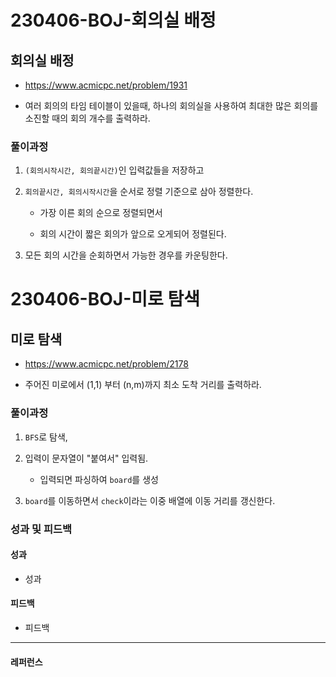 # 230406-BOJ-회의실 배정

## 회의실 배정

- https://www.acmicpc.net/problem/1931

- 여러 회의의 타임 테이블이 있을때, 하나의 회의실을 사용하여 최대한 많은 회의를 소진할 때의 회의 개수를 출력하라.

### 풀이과정

1. `(회의시작시간, 회의끝시간)`인 입력값들을 저장하고

2. `회의끝시간, 회의시작시간`을 순서로 정렬 기준으로 삼아 정렬한다.
   
   - 가장 이른 회의 순으로 정렬되면서
   
   - 회의 시간이 짧은 회의가 앞으로 오게되어 정렬된다.

3. 모든 회의 시간을 순회하면서 가능한 경우를 카운팅한다.

# 230406-BOJ-미로 탐색

## 미로 탐색

- https://www.acmicpc.net/problem/2178

- 주어진 미로에서 (1,1) 부터 (n,m)까지 최소 도착 거리를 출력하라.

### 풀이과정

1. `BFS`로 탐색, 

2. 입력이 문자열이 "붙여서" 입력됨. 
   
   - 입력되면 파싱하여 `board`를 생성

3. `board`를 이동하면서 `check`이라는 이중 배열에 이동 거리를 갱신한다.

### 성과 및 피드백

#### 성과

- 성과

#### 피드백

- 피드백

--- 

#### 레퍼런스

> 
